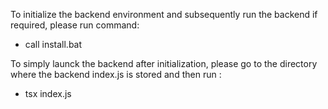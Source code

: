 To initialize the backend environment and subsequently run the backend if required, please run command:
- call install.bat

To simply launck the backend after initialization, 
please go to the directory where the backend index.js is stored 
and then run :   
- tsx index.js 
